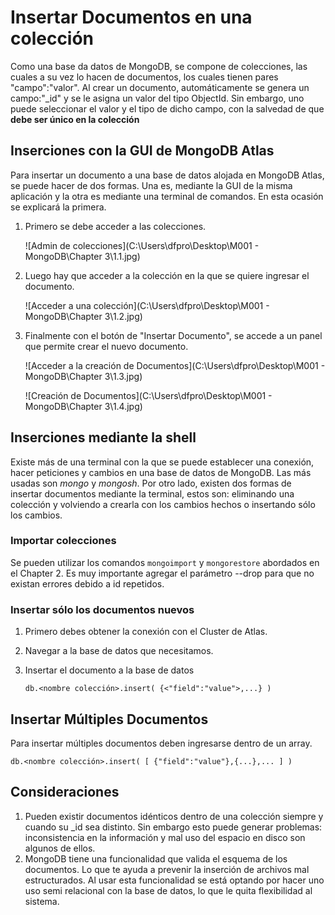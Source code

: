 # Insertar Documentos en una colección

Como una base da datos de MongoDB, se compone de colecciones, las cuales a su vez lo hacen de documentos, los cuales tienen pares "campo":"valor". Al crear un documento, automáticamente se genera un campo:"_id" y se le asigna un valor del tipo ObjectId. Sin embargo, uno puede seleccionar el valor y el tipo de dicho campo, con la salvedad de que **debe ser único en la colección**

## Inserciones con la GUI de MongoDB Atlas

Para insertar un documento a una base de datos alojada en MongoDB Atlas, se puede hacer de dos formas. Una es, mediante la GUI de la misma aplicación y la otra es mediante una terminal de comandos. En esta ocasión se explicará la primera.

1. Primero se debe acceder a las colecciones.

   ![Admin de colecciones](C:\Users\dfpro\Desktop\M001 - MongoDB\Chapter 3\1.1.jpg)

2. Luego hay que acceder a la colección en la que se quiere ingresar el documento.

   ![Acceder a una colección](C:\Users\dfpro\Desktop\M001 - MongoDB\Chapter 3\1.2.jpg)

3. Finalmente con el botón de "Insertar Documento", se accede a un panel que permite crear el nuevo documento.

   ![Acceder a la creación de Documentos](C:\Users\dfpro\Desktop\M001 - MongoDB\Chapter 3\1.3.jpg)

   ![Creación de Documentos](C:\Users\dfpro\Desktop\M001 - MongoDB\Chapter 3\1.4.jpg)

## Inserciones mediante la shell

Existe más de una terminal con la que se puede establecer una conexión, hacer peticiones y cambios en una base de datos de MongoDB. Las más usadas son *mongo* y *mongosh*. Por otro lado, existen dos formas de insertar documentos mediante la terminal, estos son: eliminando una colección y volviendo a crearla con los cambios hechos o insertando sólo los cambios.

### Importar colecciones

Se pueden utilizar los comandos `mongoimport` y `mongorestore` abordados en el Chapter 2. Es muy importante agregar el parámetro --drop para que no existan errores debido a id repetidos.

### Insertar sólo los documentos nuevos

1. Primero debes obtener la conexión con el Cluster de Atlas.

2. Navegar a la base de datos que necesitamos.

3. Insertar el documento a la base de datos
   
    ```shell
    db.<nombre colección>.insert( {<"field":"value">,...} )
    ```
    

## Insertar Múltiples Documentos

Para insertar múltiples documentos deben ingresarse dentro de un array.

```shell
db.<nombre colección>.insert( [ {"field":"value"},{...},... ] )
```

## Consideraciones

1. Pueden existir documentos idénticos dentro de una colección siempre y cuando su _id sea distinto. Sin embargo esto puede generar problemas: inconsistencia en la información y mal uso del espacio en disco son algunos de ellos.
2. MongoDB tiene una funcionalidad que  valida el esquema de los documentos. Lo que te ayuda a prevenir la inserción de archivos mal estructurados. Al usar esta funcionalidad se está optando por hacer uno uso semi relacional con la base de datos, lo que le quita flexibilidad al sistema.

